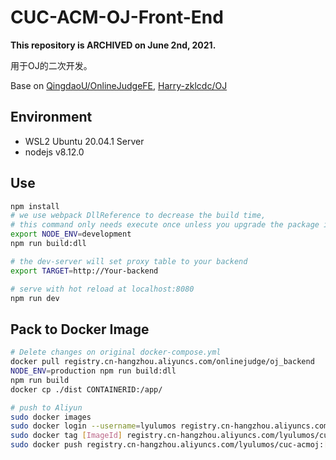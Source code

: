 # CUC-ACM-OJ-Front-End

**This repository is ARCHIVED on June 2nd, 2021.**

用于OJ的二次开发。

Base on [QingdaoU/OnlineJudgeFE](https://github.com/QingdaoU/OnlineJudgeFE), [Harry-zklcdc/OJ](https://github.com/Harry-zklcdc/OJ)

## Environment

- WSL2 Ubuntu 20.04.1 Server
- nodejs v8.12.0

## Use

```bash
npm install
# we use webpack DllReference to decrease the build time,
# this command only needs execute once unless you upgrade the package in build/webpack.dll.conf.js
export NODE_ENV=development 
npm run build:dll

# the dev-server will set proxy table to your backend
export TARGET=http://Your-backend

# serve with hot reload at localhost:8080
npm run dev
```

## Pack to Docker Image

```bash
# Delete changes on original docker-compose.yml
docker pull registry.cn-hangzhou.aliyuncs.com/onlinejudge/oj_backend
NODE_ENV=production npm run build:dll
npm run build
docker cp ./dist CONTAINERID:/app/

# push to Aliyun
sudo docker images
sudo docker login --username=lyulumos registry.cn-hangzhou.aliyuncs.com
sudo docker tag [ImageId] registry.cn-hangzhou.aliyuncs.com/lyulumos/cuc-acmoj:[镜像版本号]
sudo docker push registry.cn-hangzhou.aliyuncs.com/lyulumos/cuc-acmoj:[镜像版本号]
```